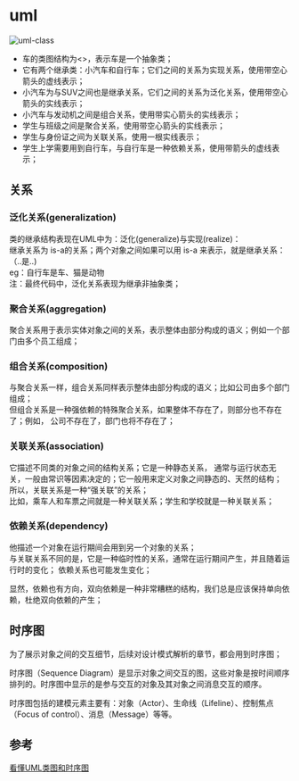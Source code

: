 # uml
![uml-class](https://github.com/micolore/note/blob/master/common/img/uml_class_struct.jpg)
* 车的类图结构为<<abstract>>，表示车是一个抽象类；
* 它有两个继承类：小汽车和自行车；它们之间的关系为实现关系，使用带空心箭头的虚线表示；
* 小汽车为与SUV之间也是继承关系，它们之间的关系为泛化关系，使用带空心箭头的实线表示；
* 小汽车与发动机之间是组合关系，使用带实心箭头的实线表示；
* 学生与班级之间是聚合关系，使用带空心箭头的实线表示；
* 学生与身份证之间为关联关系，使用一根实线表示；
* 学生上学需要用到自行车，与自行车是一种依赖关系，使用带箭头的虚线表示；

## 关系
### 泛化关系(generalization)
类的继承结构表现在UML中为：泛化(generalize)与实现(realize)：    
继承关系为 is-a的关系；两个对象之间如果可以用 is-a 来表示，就是继承关系：（..是..)    
eg：自行车是车、猫是动物       
注：最终代码中，泛化关系表现为继承非抽象类；  

### 聚合关系(aggregation)
聚合关系用于表示实体对象之间的关系，表示整体由部分构成的语义；例如一个部门由多个员工组成；

### 组合关系(composition)
与聚合关系一样，组合关系同样表示整体由部分构成的语义；比如公司由多个部门组成；   
但组合关系是一种强依赖的特殊聚合关系，如果整体不存在了，则部分也不存在了；例如， 公司不存在了，部门也将不存在了；

### 关联关系(association)
它描述不同类的对象之间的结构关系；它是一种静态关系， 通常与运行状态无关，一般由常识等因素决定的；它一般用来定义对象之间静态的、天然的结构； 所以，关联关系是一种“强关联”的关系；   
比如，乘车人和车票之间就是一种关联关系；学生和学校就是一种关联关系；   

### 依赖关系(dependency)
他描述一个对象在运行期间会用到另一个对象的关系；   
与关联关系不同的是，它是一种临时性的关系，通常在运行期间产生，并且随着运行时的变化； 依赖关系也可能发生变化；  

显然，依赖也有方向，双向依赖是一种非常糟糕的结构，我们总是应该保持单向依赖，杜绝双向依赖的产生；

## 时序图 
为了展示对象之间的交互细节，后续对设计模式解析的章节，都会用到时序图；

时序图（Sequence Diagram）是显示对象之间交互的图，这些对象是按时间顺序排列的。时序图中显示的是参与交互的对象及其对象之间消息交互的顺序。

时序图包括的建模元素主要有：对象（Actor）、生命线（Lifeline）、控制焦点（Focus of control）、消息（Message）等等。

## 参考
[看懂UML类图和时序图](https://design-patterns.readthedocs.io/zh_CN/latest/read_uml.html)
